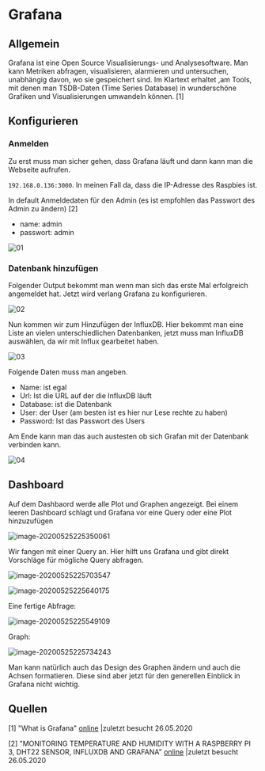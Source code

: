 # Grafana

## Allgemein

Grafana ist eine Open Source Visualisierungs- und Analysesoftware. Man kann Metriken abfragen, visualisieren, alarmieren und untersuchen, unabhängig davon, wo sie gespeichert sind. Im Klartext erhaltet ,am Tools, mit denen man TSDB-Daten (Time Series Database) in wunderschöne Grafiken und Visualisierungen umwandeln können. [1]

## Konfigurieren

### Anmelden

Zu erst muss man sicher gehen, dass Grafana läuft und dann kann man die Webseite aufrufen. 

`192.168.0.136:3000`. In meinen Fall da, dass die IP-Adresse des Raspbies ist.

In default Anmeldedaten für den Admin (es ist empfohlen das Passwort des Admin zu ändern) [2]

* name: admin
* passwort: admin

![01](Grafana_Allgemein/01.PNG)

### Datenbank hinzufügen

Folgender Output bekommt man wenn man sich das erste Mal erfolgreich angemeldet hat. Jetzt wird verlang Grafana zu konfigurieren.

![02](Grafana_Allgemein/02.PNG)

Nun kommen wir zum Hinzufügen der InfluxDB. Hier bekommt man eine Liste an vielen unterschiedlichen Datenbanken, jetzt muss man InfluxDB auswählen, da wir mit Influx gearbeitet haben.

![03](Grafana_Allgemein/03.PNG)

Folgende Daten muss man angeben.

* Name: ist egal
* Url: Ist die URL auf der die InfluxDB läuft
* Database: ist die Datenbank
* User: der User (am besten ist es hier nur Lese rechte zu haben)
* Password: Ist das Passwort des Users

Am Ende kann man das auch austesten ob sich Grafan mit der Datenbank verbinden kann.

![04](Grafana_Allgemein/04.PNG)

## Dashboard

Auf dem Dashbaord werde alle Plot und Graphen angezeigt. Bei einem leeren Dashboard schlagt und Grafana vor eine Query oder eine Plot hinzuzufügen

![image-20200525225350061](Grafana_Allgemein/image-20200525225350061.png)

Wir fangen mit einer Query an. Hier hilft uns Grafana und gibt direkt Vorschläge für mögliche Query abfragen.

![image-20200525225703547](Grafana_Allgemein/image-20200525225703547.png)

![image-20200525225640175](Grafana_Allgemein/image-20200525225640175.png)

Eine fertige Abfrage:

![image-20200525225549109](Grafana_Allgemein/image-20200525225549109.png)

Graph:

![image-20200525225734243](Grafana_Allgemein/image-20200525225734243.png)

Man kann natürlich auch das Design des Graphen ändern und auch die Achsen formatieren. Diese sind aber jetzt für den generellen Einblick in Grafana nicht wichtig.

## Quellen

[1] "What is Grafana" [online](https://grafana.com/docs/grafana/latest/getting-started/what-is-grafana/) |zuletzt besucht 26.05.2020

[2] "MONITORING TEMPERATURE AND HUMIDITY WITH A RASPBERRY PI 3, DHT22 SENSOR, INFLUXDB AND GRAFANA" [online](https://www.definit.co.uk/2018/07/monitoring-temperature-and-humidity-with-a-raspberry-pi-3-dht22-sensor-influxdb-and-grafana/) |zuletzt besucht 26.05.2020